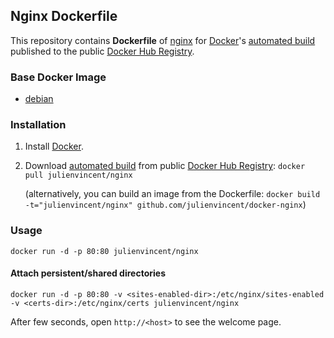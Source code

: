 ## Nginx Dockerfile

This repository contains **Dockerfile** of [nginx](http://nginx.org/) for [Docker](https://www.docker.com/)'s [automated build](https://registry.hub.docker.com/u/julienvincent/nginx/) published to the public [Docker Hub Registry](https://registry.hub.docker.com/).


### Base Docker Image

* [debian](https://registry.hub.docker.com/u/library/debian/)


### Installation

1. Install [Docker](https://www.docker.com/).

2. Download [automated build](https://registry.hub.docker.com/u/julienvincent/nginx/) from public [Docker Hub Registry](https://registry.hub.docker.com/): `docker pull julienvincent/nginx`

   (alternatively, you can build an image from the Dockerfile: `docker build -t="julienvincent/nginx" github.com/julienvincent/docker-nginx`)


### Usage

    docker run -d -p 80:80 julienvincent/nginx

#### Attach persistent/shared directories

    docker run -d -p 80:80 -v <sites-enabled-dir>:/etc/nginx/sites-enabled -v <certs-dir>:/etc/nginx/certs julienvincent/nginx

After few seconds, open `http://<host>` to see the welcome page.